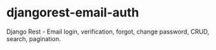 # djangorest-email-auth
Django Rest - Email login, verification, forgot, change password, CRUD, search, pagination.
